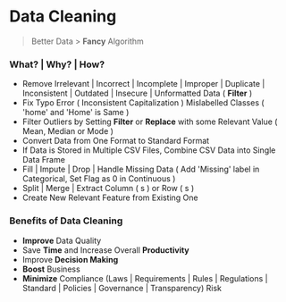 # Data Cleaning

> Better Data > **Fancy** Algorithm

### What? | Why? | How?

- Remove Irrelevant | Incorrect | Incomplete | Improper | Duplicate | Inconsistent | Outdated | Insecure | Unformatted Data ( **Filter** )
- Fix Typo Error ( Inconsistent Capitalization ) Mislabelled Classes ( 'home' and 'Home' is Same )
- Filter Outliers by Setting **Filter** or **Replace** with some Relevant Value ( Mean, Median or Mode ) 
- Convert Data from One Format to Standard Format
- If Data is Stored in Multiple CSV Files, Combine CSV Data into Single Data Frame
- Fill | Impute | Drop | Handle Missing Data ( Add 'Missing' label in Categorical, Set Flag as 0 in Continuous )
- Split | Merge | Extract Column ( s ) or Row ( s )
- Create New Relevant Feature from Existing One

### Benefits of Data Cleaning

- **Improve** Data Quality
- Save **Time** and Increase Overall **Productivity**
- Improve **Decision Making**
- **Boost** Business
- **Minimize** Compliance (Laws | Requirements | Rules | Regulations | Standard | Policies | Governance | Transparency) Risk
